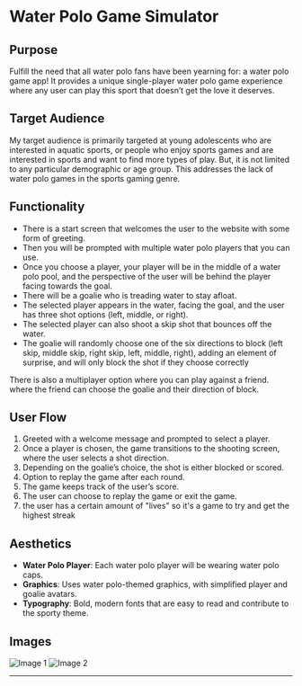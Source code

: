 # Water Polo Game Simulator

## Purpose
Fulfill the need that all water polo fans have been yearning for: a water polo game app! It provides a unique single-player water polo game experience where any user can play this sport that doesn’t get the love it deserves.

## Target Audience
My target audience is primarily targeted at young adolescents who are interested in aquatic sports, or people who enjoy sports games and are interested in sports and want to find more types of play. But, it is not limited to any particular demographic or age group. This addresses the lack of water polo games in the sports gaming genre.

## Functionality
- There is a start screen that welcomes the user to the website with some form of greeting. 
- Then you will be prompted with multiple water polo players that you can use.
- Once you choose a player, your player will be in the middle of a water polo pool, and the perspective of the user will be behind the player facing towards the goal. 
- There will be a goalie who is treading water to stay afloat. 
- The selected player appears in the water, facing the goal, and the user has three shot options (left, middle, or right).
- The selected player can also shoot a skip shot that bounces off the water. 
- The goalie will randomly choose one of the six directions to block (left skip, middle skip, right skip, left, middle, right), adding an element of surprise, and will only block the shot if they choose correctly

There is also a multiplayer option where you can play against a friend. where the friend can choose the goalie and their direction of block.

## User Flow
1. Greeted with a welcome message and prompted to select a player.
2. Once a player is chosen, the game transitions to the shooting screen, where the user selects a shot direction.
3. Depending on the goalie’s choice, the shot is either blocked or scored.
4. Option to replay the game after each round.
5. The game keeps track of the user’s score.
6. The user can choose to replay the game or exit the game.
7. the user has a certain amount of "lives" so it's a game to try and get the highest streak

## Aesthetics
- **Water Polo Player**: Each water polo player will be wearing water polo caps.
- **Graphics**: Uses water polo-themed graphics, with simplified player and goalie avatars.
- **Typography**: Bold, modern fonts that are easy to read and contribute to the sporty theme.

## Images
![Image 1](https://github.com/okonghw/Collins-waterpolo-forked/blob/main/2958cc22-44c0-4e18-83d8-27e76921d23b.webp)
![Image 2](https://github.com/okonghw/Collins-waterpolo-forked/blob/main/c046f102-9de4-4d18-aab1-288e4a6b0e80.webp)

---